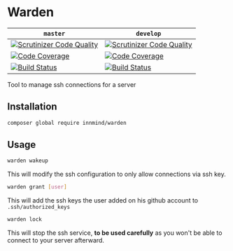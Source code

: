 # Warden

| `master` | `develop` |
|----------|-----------|
| [![Scrutinizer Code Quality](https://scrutinizer-ci.com/g/Innmind/Warden/badges/quality-score.png?b=master)](https://scrutinizer-ci.com/g/Innmind/Http/?branch=master) | [![Scrutinizer Code Quality](https://scrutinizer-ci.com/g/Innmind/Warden/badges/quality-score.png?b=develop)](https://scrutinizer-ci.com/g/Innmind/Http/?branch=develop) |
| [![Code Coverage](https://scrutinizer-ci.com/g/Innmind/Warden/badges/coverage.png?b=master)](https://scrutinizer-ci.com/g/Innmind/Http/?branch=master) | [![Code Coverage](https://scrutinizer-ci.com/g/Innmind/Warden/badges/coverage.png?b=develop)](https://scrutinizer-ci.com/g/Innmind/Http/?branch=develop) |
| [![Build Status](https://scrutinizer-ci.com/g/Innmind/Warden/badges/build.png?b=master)](https://scrutinizer-ci.com/g/Innmind/Http/build-status/master) | [![Build Status](https://scrutinizer-ci.com/g/Innmind/Warden/badges/build.png?b=develop)](https://scrutinizer-ci.com/g/Innmind/Http/build-status/develop) |

Tool to manage ssh connections for a server

## Installation

```sh
composer global require innmind/warden
```

## Usage

```sh
warden wakeup
```

This will modify the ssh configuration to only allow connections via ssh key.

```sh
warden grant [user]
```

This will add the ssh keys the user added on his github account to `.ssh/authorized_keys`

```sh
warden lock
```

This will stop the ssh service, **to be used carefully** as you won't be able to connect to your server afterward.
